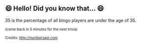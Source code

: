 ## 😄 Hello! Did you know that... 😄
35 is the percentage of all bingo players are under the age of 35.

<sup>(come back in 5 minutes for the next trivia)</sup>


<sup>Credits: http://numbersapi.com</sup>
